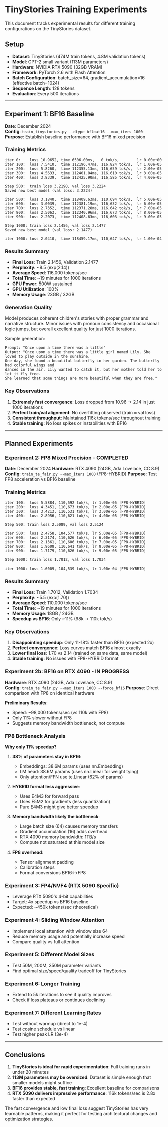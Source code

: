 # TinyStories Training Experiments

This document tracks experimental results for different training configurations on the TinyStories dataset.

## Setup
- **Dataset**: TinyStories (474M train tokens, 4.8M validation tokens)
- **Model**: GPT-2 small variant (113M parameters)
- **Hardware**: NVIDIA RTX 5090 (32GB VRAM)
- **Framework**: PyTorch 2.6 with Flash Attention
- **Batch Configuration**: batch_size=64, gradient_accumulation=16 (effective batch=1024)
- **Sequence Length**: 128 tokens
- **Evaluation**: Every 500 iterations

---

## Experiment 1: BF16 Baseline
**Date**: December 2024  
**Config**: `train_tinystories.py --dtype bfloat16 --max_iters 1000`  
**Purpose**: Establish baseline performance with BF16 mixed precision

### Training Metrics
```
iter 0:    loss 10.9652, time 6506.00ms,   0 tok/s,        lr 0.00e+00
iter 100:  loss 7.5410,  time 112196.47ms, 116,824 tok/s,  lr 1.00e-05
iter 200:  loss 5.8260,  time 112355.13ms, 116,659 tok/s,  lr 2.00e-05
iter 300:  loss 4.5633,  time 112401.84ms, 116,610 tok/s,  lr 3.00e-05
iter 400:  loss 3.8339,  time 112425.90ms, 116,585 tok/s,  lr 4.00e-05

Step 500:  train loss 3.2190, val loss 3.2224
Saved new best model (val loss: 3.2224)

iter 500:  loss 3.1840,  time 118409.63ms, 110,694 tok/s,  lr 5.00e-05
iter 600:  loss 3.0039,  time 112381.19ms, 116,632 tok/s,  lr 6.00e-05
iter 700:  loss 2.7352,  time 112371.28ms, 116,642 tok/s,  lr 7.00e-05
iter 800:  loss 2.5063,  time 112340.96ms, 116,673 tok/s,  lr 8.00e-05
iter 900:  loss 2.2073,  time 112408.63ms, 116,603 tok/s,  lr 9.00e-05

Step 1000: train loss 2.1456, val loss 2.1477
Saved new best model (val loss: 2.1477)

iter 1000: loss 2.0410,  time 118459.17ms, 110,647 tok/s,  lr 1.00e-04
```

### Results Summary
- **Final Loss**: Train 2.1456, Validation 2.1477
- **Perplexity**: ~8.5 (exp(2.14))
- **Average Speed**: 116,000 tokens/sec
- **Total Time**: ~19 minutes for 1000 iterations
- **GPU Power**: 500W sustained
- **GPU Utilization**: 100%
- **Memory Usage**: 23GB / 32GB

### Generation Quality
Model produces coherent children's stories with proper grammar and narrative structure. Minor issues with pronoun consistency and occasional logic jumps, but overall excellent quality for just 1000 iterations.

Sample generation:
```
Prompt: "Once upon a time there was a little"
Output: "Once upon a time there was a little girl named Lily. She loved to play outside in the sunshine. 
One day, she found a beautiful butterfly in her garden. The butterfly had colorful wings and 
danced in the air. Lily wanted to catch it, but her mother told her to let it fly free. 
She learned that some things are more beautiful when they are free."
```

### Key Observations
1. **Extremely fast convergence**: Loss dropped from 10.96 → 2.14 in just 1000 iterations
2. **Perfect train/val alignment**: No overfitting observed (train ≈ val loss)
3. **Consistent throughput**: Maintained 116k tokens/sec throughout training
4. **Stable training**: No loss spikes or instabilities with BF16

---

## Planned Experiments

### Experiment 2: FP8 Mixed Precision - COMPLETED
**Date**: December 2024
**Hardware**: RTX 4090 (24GB, Ada Lovelace, CC 8.9)
**Config**: `train_te_fair.py --max_iters 1000` (FP8-HYBRID)
**Purpose**: Test FP8 acceleration vs BF16 baseline

### Training Metrics
```
iter 100:  loss 5.5884, 110,592 tok/s, lr 1.00e-05 [FP8-HYBRID]
iter 200:  loss 4.3451, 110,673 tok/s, lr 2.00e-05 [FP8-HYBRID]
iter 300:  loss 3.4213, 110,531 tok/s, lr 3.00e-05 [FP8-HYBRID]
iter 400:  loss 2.8956, 110,621 tok/s, lr 4.00e-05 [FP8-HYBRID]

Step 500: train loss 2.5089, val loss 2.5124

iter 500:  loss 2.4758, 104,577 tok/s, lr 5.00e-05 [FP8-HYBRID]
iter 600:  loss 2.3174, 110,626 tok/s, lr 6.00e-05 [FP8-HYBRID]
iter 700:  loss 2.1361, 110,606 tok/s, lr 7.00e-05 [FP8-HYBRID]
iter 800:  loss 1.9608, 110,641 tok/s, lr 8.00e-05 [FP8-HYBRID]
iter 900:  loss 1.7179, 110,626 tok/s, lr 9.00e-05 [FP8-HYBRID]

Step 1000: train loss 1.7012, val loss 1.7034

iter 1000: loss 1.6009, 104,539 tok/s, lr 1.00e-04 [FP8-HYBRID]
```

### Results Summary
- **Final Loss**: Train 1.7012, Validation 1.7034
- **Perplexity**: ~5.5 (exp(1.70))
- **Average Speed**: 110,000 tokens/sec
- **Total Time**: ~19 minutes for 1000 iterations
- **Memory Usage**: 18GB / 24GB
- **Speedup vs BF16**: Only ~11% (98k → 110k tok/s)

### Key Observations
1. **Disappointing speedup**: Only 11-18% faster than BF16 (expected 2x)
2. **Perfect convergence**: Loss curves match BF16 almost exactly
3. **Lower final loss**: 1.70 vs 2.14 (trained on same data, same model)
4. **Stable training**: No issues with FP8-HYBRID format

### Experiment 2b: BF16 on RTX 4090 - IN PROGRESS
**Hardware**: RTX 4090 (24GB, Ada Lovelace, CC 8.9)  
**Config**: `train_te_fair.py --max_iters 1000 --force_bf16`
**Purpose**: Direct comparison with FP8 on identical hardware

**Preliminary Results**:
- Speed: ~98,000 tokens/sec (vs 110k with FP8)
- Only 11% slower without FP8
- Suggests memory bandwidth bottleneck, not compute

### FP8 Bottleneck Analysis
**Why only 11% speedup?**

1. **38% of parameters stay in BF16**:
   - Embeddings: 38.6M params (uses nn.Embedding)
   - LM head: 38.6M params (uses nn.Linear for weight tying)
   - Only attention/FFN use te.Linear (62% of params)

2. **HYBRID format less aggressive**:
   - Uses E4M3 for forward pass
   - Uses E5M2 for gradients (less quantization)
   - Pure E4M3 might give better speedup

3. **Memory bandwidth likely the bottleneck**:
   - Large batch size (64) causes memory transfers
   - Gradient accumulation (16) adds overhead
   - RTX 4090 memory bandwidth: 1TB/s
   - Compute not saturated at this model size

4. **FP8 overhead**:
   - Tensor alignment padding
   - Calibration steps
   - Format conversions BF16↔FP8

### Experiment 3: FP4/NVF4 (RTX 5090 Specific)
- Leverage RTX 5090's 4-bit capabilities
- Target: 4x speedup vs BF16 baseline
- Expected: ~450k tokens/sec (theoretical)

### Experiment 4: Sliding Window Attention
- Implement local attention with window size 64
- Reduce memory usage and potentially increase speed
- Compare quality vs full attention

### Experiment 5: Different Model Sizes
- Test 50M, 200M, 350M parameter variants
- Find optimal size/speed/quality tradeoff for TinyStories

### Experiment 6: Longer Training
- Extend to 5k iterations to see if quality improves
- Check if loss plateaus or continues declining

### Experiment 7: Different Learning Rates
- Test without warmup (direct to 1e-4)
- Test cosine schedule vs linear
- Test higher peak LR (3e-4)

---

## Conclusions

1. **TinyStories is ideal for rapid experimentation**: Full training runs in under 20 minutes
2. **113M parameters may be oversized**: Dataset is simple enough that smaller models might suffice
3. **BF16 provides stable, fast training**: Excellent baseline for comparisons
4. **RTX 5090 delivers impressive performance**: 116k tokens/sec is 2.8x faster than expected

The fast convergence and low final loss suggest TinyStories has very learnable patterns, making it perfect for testing architectural changes and optimization strategies.
